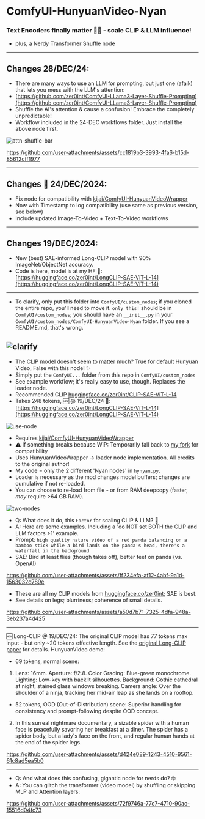 # ComfyUI-HunyuanVideo-Nyan

### Text Encoders finally matter 🤖🎥 - scale CLIP &amp; LLM influence! 
+ plus, a Nerdy Transformer Shuffle node
----
## Changes 28/DEC/24:

- There are many ways to use an LLM for prompting, but just one (afaik) that lets you mess with the LLM's attention:
- [https://github.com/zer0int/ComfyUI-LLama3-Layer-Shuffle-Prompting](https://github.com/zer0int/ComfyUI-LLama3-Layer-Shuffle-Prompting)
- Shuffle the AI's attention & cause a confusion! Embrace the completely unpredictable!
- Workflow included in the 24-DEC workflows folder. Just install the above node first.
  
![attn-shuffle-bar](https://github.com/user-attachments/assets/2529c184-781f-40ee-957b-badf6a1dc995)


https://github.com/user-attachments/assets/cc1819b3-3993-4fa6-b15d-85612cff1977


----
## Changes 🎄 24/DEC/2024:
- Fix node for compatibility with [kijai/ComfyUI-HunyuanVideoWrapper](https://github.com/kijai/ComfyUI-HunyuanVideoWrapper)
- Now with Timestamp to log compatibility (use same as previous version, see below)
- Include updated Image-To-Video + Text-To-Video workflows
----
## Changes 19/DEC/2024:
- New (best) SAE-informed Long-CLIP model with 90% ImageNet/ObjectNet accuracy.
- Code is here, model is at my HF 🤗: [https://huggingface.co/zer0int/LongCLIP-SAE-ViT-L-14](https://huggingface.co/zer0int/LongCLIP-SAE-ViT-L-14)
----
- To clarify, only put this folder into `ComfyUI/custom_nodes`; if you cloned the entire repo, you'll need to move it. `only this!` should be in `ComfyUI/custom_nodes`; you should have an `__init__.py` in your `ComfyUI/custom_nodes/ComfyUI-HunyuanVideo-Nyan` folder. If you see a README.md, that's wrong.

![clarify](https://github.com/user-attachments/assets/a8d9a977-eb31-4bc5-b187-18d96e5bfe6c)
----
- The CLIP model doesn't seem to matter much? True for default Hunyuan Video, False with this node! ✨
- Simply put the `ComfyUI...` folder from this repo in `ComfyUI/custom_nodes`
- See example workflow; it's really easy to use, though. Replaces the loader node.
- Recommended CLIP [huggingface.co/zer0int/CLIP-SAE-ViT-L-14](https://huggingface.co/zer0int/CLIP-SAE-ViT-L-14)
- Takes 248 tokens, 🆕 @ 19/DEC/24 🤗: [https://huggingface.co/zer0int/LongCLIP-SAE-ViT-L-14](https://huggingface.co/zer0int/LongCLIP-SAE-ViT-L-14)

![use-node](https://github.com/user-attachments/assets/59928c01-3118-4be4-b31c-037b32073f26)

- Requires [kijai/ComfyUI-HunyuanVideoWrapper](https://github.com/kijai/ComfyUI-HunyuanVideoWrapper)
- ⚠️ If something breaks because WIP: Temporarily fall back to [my fork](https://github.com/zer0int/ComfyUI-HunyuanVideoWrapper) for compatibility
- Uses HunyuanVideoWrapper -> loader node implementation. All credits to the original author!
- My code = only the 2 different 'Nyan nodes' in `hynyan.py`.
- Loader is necessary as the mod changes model buffers; changes are cumulative if not re-loaded.
- You can choose to re-load from file - or from RAM deepcopy (faster, *may* require >64 GB RAM).

![two-nodes](https://github.com/user-attachments/assets/7dfe165f-ab03-4c52-bad6-2a1410c5bf3d)

- Q: What does it do, this `Factor` for scaling CLIP & LLM? 🤔 
- A: Here are some examples. Including a 'do NOT set BOTH the CLIP and LLM factors >1' example.
- Prompt: `high quality nature video of a red panda balancing on a bamboo stick while a bird lands on the panda's head, there's a waterfall in the background`
- SAE: Bird at least flies (though takes off), better feet on panda (vs. OpenAI)

https://github.com/user-attachments/assets/ff234efa-af12-4abf-9a1d-1563032d789e

- These are all my CLIP models from [huggingface.co/zer0int](https://huggingface.co/zer0int); SAE is best.
- See details on legs; blurriness; coherence of small details.

https://github.com/user-attachments/assets/a50d7b71-7325-4dfa-948a-3eb237a4d425

----
🆕 Long-CLIP @ 19/DEC/24:
The original CLIP model has 77 tokens max input - but only ~20 tokens effective length. See the [original Long-CLIP paper](https://arxiv.org/abs/2403.15378) for details. HunyuanVideo demo:
- 69 tokens, normal scene:
1. Lens: 16mm. Aperture: f/2.8. Color Grading: Blue-green monochrome. Lighting: Low-key with backlit silhouettes. Background: Gothic cathedral at night, stained glass windows breaking. Camera angle: Over the shoulder of a ninja, tracking her mid-air leap as she lands on a rooftop.
- 52 tokens, OOD (Out-of-Distribution) scene: Superior handling for consistency and prompt-following despite OOD concept.
2. In this surreal nightmare documentary, a sizable spider with a human face is peacefully savoring her breakfast at a diner. The spider has a spider body, but a lady's face on the front, and regular human hands at the end of the spider legs.



https://github.com/user-attachments/assets/d424e089-1243-4510-9561-61c8ad5ea5b0


----

- Q: And what does this confusing, gigantic node for nerds do? 🤓 
- A: You can glitch the transformer (video model) by shuffling or skipping MLP and Attention layers:

https://github.com/user-attachments/assets/72f9746a-77c7-4710-90ac-15516d04fc73

